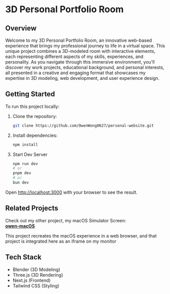 # 3D Personal Portfolio Room

## Overview

Welcome to my 3D Personal Portfolio Room, an innovative web-based experience that brings my professional journey to life in a virtual space. This unique project combines a 3D-modeled room with interactive elements, each representing different aspects of my skills, experiences, and personality. As you navigate through this immersive environment, you'll discover my work projects, educational background, and personal interests, all presented in a creative and engaging format that showcases my expertise in 3D modeling, web development, and user experience design.

## Getting Started

To run this project locally:
1. Clone the repository:
   ```bash
   git clone https://github.com/OwenWong0627/personal-website.git
   ```
2. Install dependencies:
   ```bash
   npm install
   ```
3. Start Dev Server
   ```bash
   npm run dev
   # or
   pnpm dev
   # or
   bun dev
   ```
Open [http://localhost:3000](http://localhost:3000) with your browser to see the result.

## Related Projects

Check out my other project, my macOS Simulator Screen:  
**[owen-macOS](https://github.com/OwenWong0627/simulated-macos)**

This project recreates the macOS experience in a web browser, and that project is integrated here as an iframe on my monitor

## Tech Stack

- Blender (3D Modeling)
- Three.js (3D Rendering)
- Next.js (Frontend)
- Tailwind CSS (Styling)

